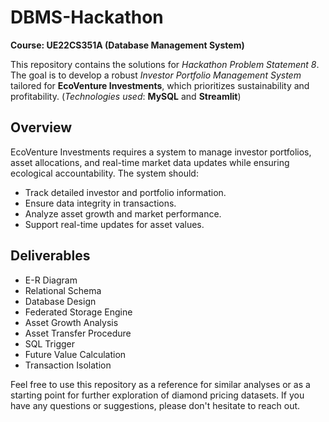 # DBMS-Hackathon

**Course: UE22CS351A (Database Management System)**

This repository contains the solutions for *Hackathon Problem Statement 8*. The goal is to develop a robust *Investor Portfolio Management System* tailored for **EcoVenture Investments**, which prioritizes sustainability and profitability. (*Technologies used*: **MySQL** and **Streamlit**)

## Overview

EcoVenture Investments requires a system to manage investor portfolios, asset allocations, and real-time market data updates while ensuring ecological accountability. The system should:

- Track detailed investor and portfolio information.
- Ensure data integrity in transactions.
- Analyze asset growth and market performance.
- Support real-time updates for asset values.

## Deliverables

- E-R Diagram
- Relational Schema
- Database Design
- Federated Storage Engine
- Asset Growth Analysis
- Asset Transfer Procedure
- SQL Trigger
- Future Value Calculation
- Transaction Isolation

Feel free to use this repository as a reference for similar analyses or as a starting point for further exploration of diamond pricing datasets. If you have any questions or suggestions, please don't hesitate to reach out.
